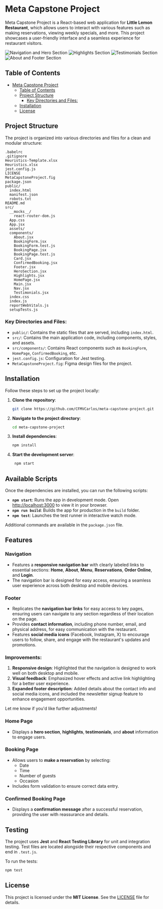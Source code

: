 # Meta Capstone Project

Meta Capstone Project is a React-based web application for **Little Lemon Restaurant**, which allows users to interact with various features such as making reservations, viewing weekly specials, and more. This project showcases a user-friendly interface and a seamless experience for restaurant visitors.

![Navigation and Hero Section](WebAppImages/nav_hero.png)
![Highlights Section](WebAppImages/highlights.png)
![Testimonials Section](WebAppImages/testimonials.png)
![About and Footer Section](WebAppImages/about_footer.png)

## Table of Contents

- [Meta Capstone Project](#meta-capstone-project)
  - [Table of Contents](#table-of-contents)
  - [Project Structure](#project-structure)
    - [Key Directories and Files:](#key-directories-and-files)
  - [Installation](#installation)
  - [License](#license)

## Project Structure

The project is organized into various directories and files for a clean and modular structure:

```
.babelrc
.gitignore
Heuristics-Template.xlsx
Heuristics.xlsx
jest.config.js
LICENSE
MetaCapstoneProject.fig
package.json
public/
  index.html
  manifest.json
  robots.txt
README.md
src/
  __mocks__/
    react-router-dom.js
  App.css
  App.jsx
  assets/
  components/
    About.jsx
    BookingForm.jsx
    BookingForm.test.js
    BookingPage.jsx
    BookingPage.test.js
    Card.jsx
    ConfirmedBooking.jsx
    Footer.jsx
    HeroSection.jsx
    Highlights.jsx
    HomePage.jsx
    Main.jsx
    Nav.jsx
    Testimonials.jsx
  index.css
  index.js
  reportWebVitals.js
  setupTests.js
```

### Key Directories and Files:
- `public/`: Contains the static files that are served, including `index.html`.
- `src/`: Contains the main application code, including components, styles, and assets.
- `src/components/`: Contains React components such as `BookingForm`, `HomePage`, `ConfirmedBooking`, etc.
- `jest.config.js`: Configuration for Jest testing.
- `MetaCapstoneProject.fig`: Figma design files for the project.

## Installation

Follow these steps to set up the project locally:

1. **Clone the repository**:
   ```sh
   git clone https://github.com/CFMVCarlos/meta-capstone-project.git
   ```
2. **Navigate to the project directory**:
   ```sh
   cd meta-capstone-project
   ```
3. **Install dependencies**:
   ```sh
   npm install
   ```
4. **Start the development server**:
   ```sh
    npm start
    ```

## Available Scripts

Once the dependencies are installed, you can run the following scripts:

- **`npm start`**: Runs the app in development mode. Open [http://localhost:3000](http://localhost:3000) to view it in your browser.
- **`npm run build`**: Builds the app for production in the `build` folder.
- **`npm test`**: Launches the test runner in interactive watch mode.

Additional commands are available in the `package.json` file.

## Features

### Navigation
- Features a **responsive navigation bar** with clearly labeled links to essential sections: **Home**, **About**, **Menu**, **Reservations**, **Order Online**, and **Login**.
- The navigation bar is designed for easy access, ensuring a seamless user experience across both desktop and mobile devices.

### Footer
- Replicates the **navigation bar links** for easy access to key pages, ensuring users can navigate to any section regardless of their location on the page.
- Provides **contact information**, including phone number, email, and physical address, for easy communication with the restaurant.
- Features **social media icons** (Facebook, Instagram, X) to encourage users to follow, share, and engage with the restaurant's updates and promotions.
  
### Improvements:
1. **Responsive design**: Highlighted that the navigation is designed to work well on both desktop and mobile.
2. **Visual feedback**: Emphasized hover effects and active link highlighting for a better user experience.
3. **Expanded footer description**: Added details about the contact info and social media icons, and included the newsletter signup feature to enhance engagement opportunities. 

Let me know if you'd like further adjustments!

### Home Page
- Displays a **hero section**, **highlights**, **testimonials**, and **about** information to engage users.

### Booking Page
- Allows users to **make a reservation** by selecting:
  - Date
  - Time
  - Number of guests
  - Occasion
- Includes form validation to ensure correct data entry.

### Confirmed Booking Page
- Displays a **confirmation message** after a successful reservation, providing the user with reassurance and details.

## Testing

The project uses **Jest** and **React Testing Library** for unit and integration testing. Test files are located alongside their respective components and end in `.test.js`.

To run the tests:

```sh
npm test
```

## License

This project is licensed under the **MIT License**. See the [LICENSE](LICENSE) file for details.